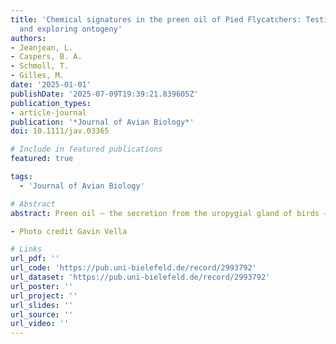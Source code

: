 ```yaml
---
title: 'Chemical signatures in the preen oil of Pied Flycatchers: Testing reproducibility
  and exploring ontogeny'
authors:
- Jeanjean, L.
- Caspers, B. A.
- Schmoll, T.
- Gilles, M.
date: '2025-01-01'
publishDate: '2025-07-09T19:39:21.839605Z'
publication_types:
- article-journal
publication: '*Journal of Avian Biology*'
doi: 10.1111/jav.03365

# Include in featured publications
featured: true

tags:
  - 'Journal of Avian Biology'

# Abstract
abstract: Preen oil – the secretion from the uropygial gland of birds – may have diverse functions in avian reproduction; protection against eggshell bacteria, olfactory crypsis against nest predators and olfactory mate choice. To investigate such functions, we should first characterise variation in preen oil composition, but also confirm that previously described patterns are robust. Replication studies are crucial to test the reproducibility of previous findings, but are rarely undertaken in chemical ecology. Here, we conducted an almost exact replication of a previous study on the chemical composition of preen oil in a wild passerine bird, the pied flycatcher Ficedula hypoleuca. We aimed to estimate the reproducibility of the previous results using larger sample sizes and following a pre-registered analysis. In addition, we explored the ontogeny of preen oil composition by comparing nestling and adult preen oil. In line with previous findings, preen oil composition was similar between breeding partners and not repeatable within individual females across breeding stages. Female preen oil changed across breeding stages more clearly than in the original study (higher richness, diversity and volatility during incubation than nestling-rearing), further refuting a role of preen oil in olfactory crypsis in this species. Unlike the original study, we found no difference in chemical profiles between sexes (nestling-rearing), casting doubt on the proposed role of preen oil as a sex semiochemical in this species. Nestling preen oil differed from adults, was more similar to adult males than to adult females, but was not more similar to parents than to non-parents. We found family chemical signatures, which, along with the breeding pair signature, suggests an influence of the nest environment on preen oil composition. Our study highlights the importance of replication and provides novel insights into the function and development of preen oil. 

- Photo credit Gavin Vella

# Links
url_pdf: ''
url_code: 'https://pub.uni-bielefeld.de/record/2993792'
url_dataset: 'https://pub.uni-bielefeld.de/record/2993792'
url_poster: ''
url_project: ''
url_slides: ''
url_source: ''
url_video: ''
---
```

